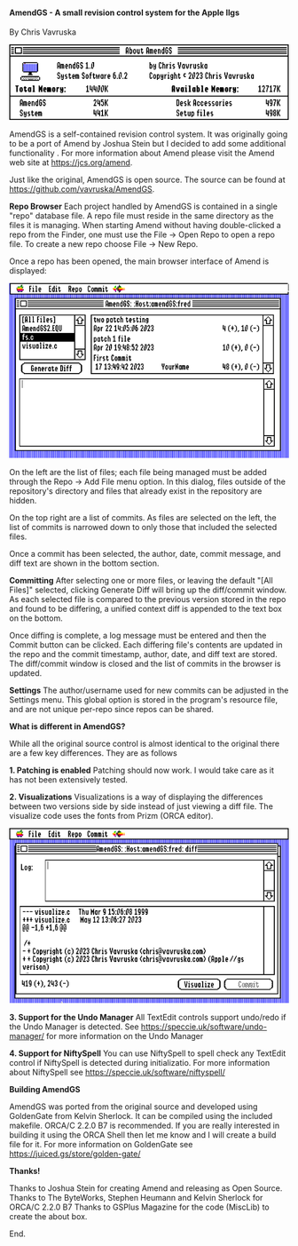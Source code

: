 #### AmendGS - A small revision control system for the Apple IIgs
By Chris Vavruska

![alt text](https://github.com/vavruska/AmendGS/blob/main/assets/amendgs.png?raw=true)

AmendGS is a self-contained revision control system. It was originally going to be a port of Amend by Joshua Stein but I decided to add some additional functionality . For more information about Amend please visit the Amend web site at https://jcs.org/amend.

Just like the original, AmendGS is open source. The source can be found at https://github.com/vavruska/AmendGS. 

**Repo Browser**
Each project handled by AmendGS is contained in a single "repo" database file. A repo file must reside in the same directory as the files it is managing. When starting Amend without having double-clicked a repo from the Finder, one must use the File -> Open Repo to open a repo file. To create a new repo choose File -> New Repo.

Once a repo has been opened, the main browser interface of Amend is displayed:

![alt text](https://github.com/vavruska/AmendGS/blob/main/assets/repo.png?raw=true)

On the left are the list of files; each file being managed must be added through the Repo -> Add File menu option. In this dialog, files outside of the repository's directory and files that already exist in the repository are hidden.

On the top right are a list of commits. As files are selected on the left, the list of commits is narrowed down to only those that included the selected files.

Once a commit has been selected, the author, date, commit message, and diff text are shown in the bottom section.

**Committing**
After selecting one or more files, or leaving the default "[All Files]" selected, clicking Generate Diff will bring up the diff/commit window. As each selected file is compared to the previous version stored in the repo and found to be differing, a unified context diff is appended to the text box on the bottom.

Once diffing is complete, a log message must be entered and then the Commit button can be clicked. Each differing file's contents are updated in the repo and the commit timestamp, author, date, and diff text are stored. The diff/commit window is closed and the list of commits in the browser is updated.

**Settings**
The author/username used for new commits can be adjusted in the Settings menu. This global option is stored in the program's resource file, and are not unique per-repo since repos can be shared.

**What is different in AmendGS?**

While all the original source control is almost identical to the original there are a few key differences. They are as follows

**1. Patching is enabled**
Patching should now work. I would take care as it has not been extensively tested.

**2. Visualizations**
Visualizations is a way of displaying the differences between two versions side by side instead of just viewing a diff file. The visualize code uses the fonts from Prizm (ORCA editor).

![alt text](https://github.com/vavruska/AmendGS/blob/main/assets/commit.png?raw=true)

**3. Support for the Undo Manager**
All TextEdit controls support undo/redo if the Undo Manager is detected. See https://speccie.uk/software/undo-manager/ for more information on the Undo Manager

**4. Support for NiftySpell**
You can use NiftySpell to spell check any TextEdit control if NiftySpell is detected during initializatio.  For more information about NiftySpell see https://speccie.uk/software/niftyspell/

**Building AmendGS**

AmendGS was ported from the original source and developed using GoldenGate from Kelvin Sherlock. It can be compiled using the included makefile. ORCA/C 2.2.0 B7 is recommended. If you are really interested in building it using the ORCA Shell then let me know and I will create a build file for it. For more information on GoldenGate see https://juiced.gs/store/golden-gate/

**Thanks!**

Thanks to Joshua Stein for creating Amend and releasing as Open Source.  
Thanks to The ByteWorks, Stephen Heumann and Kelvin Sherlock for ORCA/C 2.2.0 B7
Thanks to GSPlus Magazine for the code (MiscLib) to create the about box.

End.
